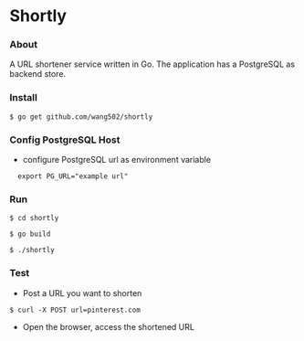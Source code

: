 # Shortly

### About
A URL shortener service written in Go. The application has a PostgreSQL as backend store.

### Install

```
$ go get github.com/wang502/shortly
```

### Config PostgreSQL Host
- configure PostgreSQL url as environment variable
```
  export PG_URL="example url"
```

### Run
```
$ cd shortly
```

```
$ go build
```

```
$ ./shortly
```

### Test
- Post a URL you want to shorten
```
$ curl -X POST url=pinterest.com
```

- Open the browser, access the shortened URL
